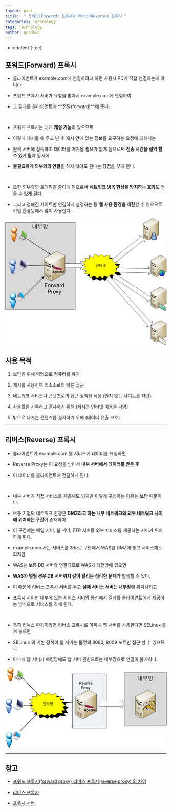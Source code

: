 ```yaml
---
layout: post
title:  " 포워드(Forward) 프록시와 리버스(Reverse) 프록시 "
categories: Technology
tags: Technology
author: goodGid
---
```

* content
{:toc}

## 포워드(Forward) 프록시

* 클라이언트가 example.com에 연결하려고 하면 사용자 PC가 직접 연결하는게 아니라 

* 포워드 프록시 서버가 요청을 받아서 example.com에 연결하여 

* 그 결과를 클라이언트에 **전달(forward)**해 준다.










<br>

* 포워드 프록시는 대개 **캐슁 기능**이 있으므로 

* 이렇게 캐시를 해 두고 난 후 캐시 안에 있는 정보를 요구하는 요청에 대해서는 

* 원격 서버에 접속하여 데이터를 가져올 필요가 없게 됨으로써 **전송 시간을 절약 할 수 있게 됨**과 동시에 

* **불필요하게 외부와의 연결**을 하지 않아도 된다는 장점을 갖게 된다. 

<br>

* 또한 외부와의 트래픽을 줄이게 됨으로써 **네트워크 병목 현상을 방지하는 효과**도 얻을 수 있게 된다.

* 그리고 정해진 사이트만 연결하게 설정하는 등 **웹 사용 환경을 제한**할 수 있으므로 기업 환경등에서 많이 사용한다.


![](/assets/img/posts/forward_proxy_and_reverse_proxy_1.png)


## 사용 목적

1. 보안을 위해 익명으로 컴퓨터를 유지

2. 캐시를 사용하여 리소스로의 빠른 접근

3. 네트워크 서비스나 콘텐츠로의 접근 정책을 적용 (원치 않는 사이트를 차단)

4. 사용률을 기록하고 검사하기 위해 (회사는 인터넷 이용을 파악)

5. 밖으로 나가는 콘텐츠를 검사하기 위해 (데이터 유출 보호)

---


## 리버스(Reverse) 프록시

* 클라이언트가 example.com 웹 서비스에 데이터를 요청하면 

* Reverse Proxy는 이 요청을 받아서 **내부 서버에서 데이터를 받은 후** 

* 이 데이터를 클라이언트에 전달하게 된다.

<br>

* 내부 서버가 직접 서비스를 제공해도 되지만 이렇게 구성하는 이유는 **보안** 때문이다.

* 보통 기업의 네트워크 환경은 **DMZ라고 하는 내부 네트워크와 외부 네트워크 사이에 위치하는 구간**이 존재하며

* 이 구간에는 메일 서버, 웹 서버, FTP 서버등 외부 서비스를 제공하는 서버가 위치하게 된다.

* example.com 사는 서비스를 자바로 구현해서 WAS를 DMZ에 놓고 서비스해도 되지만 

* WAS는 보통 DB 서버와 연결되므로 WAS가 최전방에 있으면 

* **WAS가 털릴 경우 DB 서버까지 같이 털리는 심각한 문제**가 발생할 수 있다.

* 이 때문에 리버스 프록시 서버를 두고 **실제 서비스 서버는 내부망**에 위치시키고 

* 프록시 서버만 내부에 있는 서비스 서버와 통신해서 결과를 클라이언트에게 제공하는 방식으로 서비스를 하게 된다.

<br>

* 특히 리눅스 환경이라면 리버스 프록시로 아파치 웹 서버를 사용한다면 SELinux 를 켜 놓으면 

* SELinux 의 기본 정책이 웹 서버는 톰캣의 8080, 8009 포트만 접근 할 수 있으므로 

* 아파치 웹 서버가 해킹당해도 웹 서버 권한으로는 내부망으로 연결이 불가하다.

![](/assets/img/posts/forward_proxy_and_reverse_proxy_2.png)


---

## 참고

* [포워드 프록시(forward proxy) 리버스 프록시(reverse proxy) 의 차이](https://www.lesstif.com/pages/viewpage.action?pageId=21430345)

* [리버스 프록시](https://ko.wikipedia.org/wiki/%EB%A6%AC%EB%B2%84%EC%8A%A4_%ED%94%84%EB%A1%9D%EC%8B%9C)

* [프록시 서버](https://ko.wikipedia.org/wiki/%ED%94%84%EB%A1%9D%EC%8B%9C_%EC%84%9C%EB%B2%84)